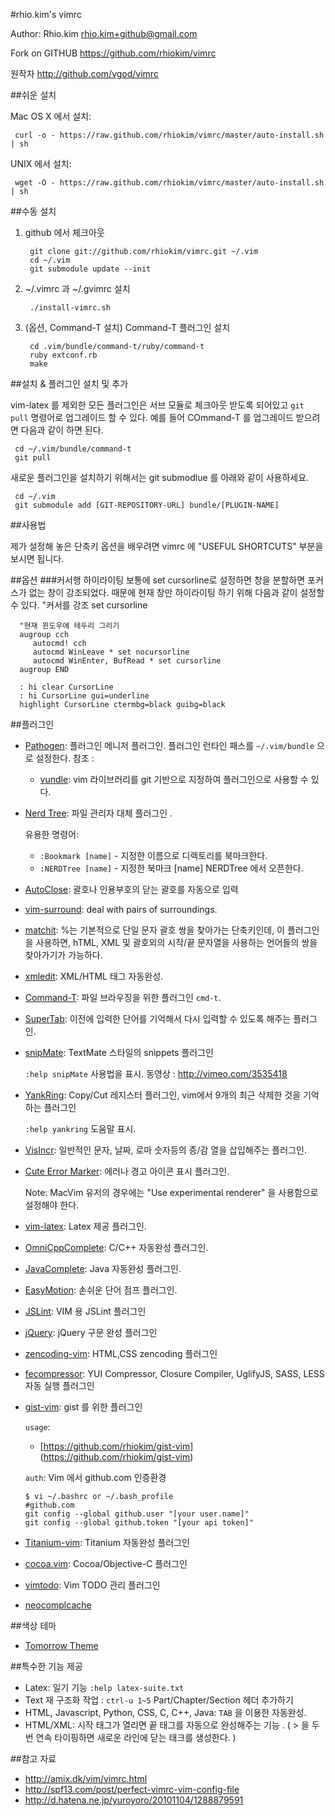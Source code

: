 #rhio.kim's vimrc

Author: Rhio.kim <rhio.kim+github@gmail.com> 

Fork on GITHUB  https://github.com/rhiokim/vimrc

원작자 http://github.com/vgod/vimrc

##쉬운 설치

Mac OS X 에서 설치:

     curl -o - https://raw.github.com/rhiokim/vimrc/master/auto-install.sh | sh

UNIX 에서 설치:

     wget -O - https://raw.github.com/rhiokim/vimrc/master/auto-install.sh | sh


##수동 설치

1. github 에서 체크아웃

        git clone git://github.com/rhiokim/vimrc.git ~/.vim
        cd ~/.vim
        git submodule update --init

2. ~/.vimrc 과 ~/.gvimrc 설치

        ./install-vimrc.sh

3. (옵션, Command-T 설치) Command-T 플러그인 설치 

        cd .vim/bundle/command-t/ruby/command-t
        ruby extconf.rb
        make
  
##설치 & 플러그인 설치 및 추가

vim-latex 를 제외한 모든 플러그인은 서브 모듈로 체크아웃 받도록 되어있고 
`git pull` 명령어로 업그레이드 할 수 있다. 예를 들어 COmmand-T 를 업그레이드 받으려면
다음과 같이 하면 된다.

     cd ~/.vim/bundle/command-t
     git pull

새로운 플러그인을 설치하기 위해서는 git submodlue 를 아래와 같이 사용하세요.

     cd ~/.vim
     git submodule add [GIT-REPOSITORY-URL] bundle/[PLUGIN-NAME]

##사용법

제가 설정해 놓은 단축키 옵션을 배우려면 vimrc 에 "USEFUL SHORTCUTS" 부분을 보시면 됩니다.

##옵션
###커서행 하이라이팅
 보통에 set cursorline로 설정하면 창을 분할하면 포커스가 없는 창이 강조되었다. 때문에 현재 창만 하이라이팅 하기 위해 다음과 같이 설정할 수 있다.
      "커서를 강조
      set cursorline

      "현재 윈도우에 테두리 그리기
      augroup cch
         autocmd! cch
         autocmd WinLeave * set nocursorline
         autocmd WinEnter, BufRead * set cursorline
      augroup END

      : hi clear CursorLine
      : hi CursorLine gui=underline
      highlight CursorLine ctermbg=black guibg=black

##플러그인

* [Pathogen](http://www.vim.org/scripts/script.php?script_id=2332): 플러그인 메니저 플러그인. 플러그인 런타인 패스를 `~/.vim/bundle` 으로 설정한다.
  참조 :
  * [vundle](http://kldp.org/node/125263): vim 라이브러리를 git 기반으로 지정하여 플러그인으로 사용할 수 있다.

* [Nerd Tree](http://www.vim.org/scripts/script.php?script_id=1658): 파일 관리자 대체 플러그인 .

  유용한 명령어:
  * `:Bookmark [name]` - 지정한 이름으로 디렉토리를 북마크한다.
  * `:NERDTree [name]` - 지정한 북마크 [name] NERDTree 에서 오픈한다. 

* [AutoClose](http://www.vim.org/scripts/script.php?script_id=1849):  괄호나 인용부호의 닫는 괄호를 자동으로 입력

* [vim-surround](https://github.com/tpope/vim-surround/blob/master/doc/surround.txt): deal with pairs of surroundings.

* [matchit](http://www.vim.org/scripts/script.php?script_id=39): %는 기본적으로 단일 문자 괄호 쌍을 찾아가는 단축키인데, 이 플러그인을 사용하면, hTML, XML 및 괄호외의 시작/끝 문자열을 사용하는 언어들의 쌍을 찾아가기가 가능하다.  

* [xmledit](http://www.vim.org/scripts/script.php?script_id=301): XML/HTML 태그 자동완성.

* [Command-T](https://github.com/wincent/Command-T): 파일 브라우징을 위한 플러그인 `cmd-t`.  

* [SuperTab](http://www.vim.org/scripts/script.php?script_id=1643): 이전에 입력한 단어를 기억해서 다시 입력할 수 있도록 해주는 플러그인.

* [snipMate](http://www.vim.org/scripts/script.php?script_id=2540): TextMate 스타일의 snippets 플러그인 

  `:help snipMate` 사용법을 표시.
  동영상 : http://vimeo.com/3535418

* [YankRing](http://www.vim.org/scripts/script.php?script_id=1234): Copy/Cut 레지스터 플러그인, vim에서 9개의 최근 삭제한 것을 기억하는 플러그인
  
  `:help yankring` 도움말 표시.

* [VisIncr](http://www.vim.org/scripts/script.php?script_id=670): 일반적인 문자, 날짜, 로마 숫자등의 증/감 열을 삽입해주는 플러그인.
  
* [Cute Error Marker](http://www.vim.org/scripts/script.php?script_id=2653): 에러나 경고 아이콘 표시 플러그인.
  
   Note: MacVim 유저의 경우에는 "Use experimental renderer" 을 사용함으로 설정해야 한다.

* [vim-latex](http://vim-latex.sourceforge.net/): Latex 제공 플러그인.

* [OmniCppComplete](http://www.vim.org/scripts/script.php?script_id=1520): C/C++ 자동완성 플러그인.

* [JavaComplete](http://www.vim.org/scripts/script.php?script_id=1785): Java 자동완성 플러그인.

* [EasyMotion](https://github.com/Lokaltog/vim-easymotion): 손쉬운 단어 점프 플러그인.

* [JSLint](http://github.com/rhio.kim/jslint.vim): VIM 용 JSLint 플러그인 

* [jQuery](http://www.vim.org/scripts/script.php?script_id=2416): jQuery 구문 완성 플러그인

* [zencoding-vim](http://mattn.github.com/zencoding-vim/): HTML,CSS zencoding 플러그인

* [fecompressor](http://www.vim.org/scripts/script.php?script_id=3453): YUI Compressor, Closure Compiler, UglifyJS, SASS, LESS 자동 실행 플러그인

* [gist-vim](http://www.vim.org/scripts/script.php?script_id=2423): gist 를 위한 플러그인 

   `usage`:
   * [https://github.com/rhiokim/gist-vim] (https://github.com/rhiokim/gist-vim)

   `auth`: Vim 에서 github.com 인증환경 
   
      $ vi ~/.bashrc or ~/.bash_profile
      #github.com
      git config --global github.user "[your user.name]" 
      git config --global github.token "[your api token]"

* [Titanium-vim](https://github.com/pekepeke/titanium-vim): Titanium 자동완성 플러그인

* [cocoa.vim](https://github.com/pekepeke/cocoa.vim): Cocoa/Objective-C 플러그인

* [vimtodo](https://github.com/mivok/vimtodo): Vim TODO 관리 플러그인

* [neocomplcache]()

##색상 테마
* [Tomorrow Theme](http://github.com/ChrisKempson/Tomorrow-Theme)

##특수한 기능 제공

* Latex: 일기 기능 `:help latex-suite.txt`
* Text 재 구조화 작업 : `ctrl-u 1~5` Part/Chapter/Section 헤더 추가하기 
* HTML, Javascript, Python, CSS, C, C++, Java: `TAB` 을 이용한 자동완성.
* HTML/XML: 시작 태그가 열리면 끝 태그를 자동으로 완성해주는 기능 . ( > 을 두번 연속 타이핑하면 새로운 라인에 닫는 태크를 생성한다. )

##참고 자료

* http://amix.dk/vim/vimrc.html
* http://spf13.com/post/perfect-vimrc-vim-config-file
* http://d.hatena.ne.jp/yuroyoro/20101104/1288879591 
